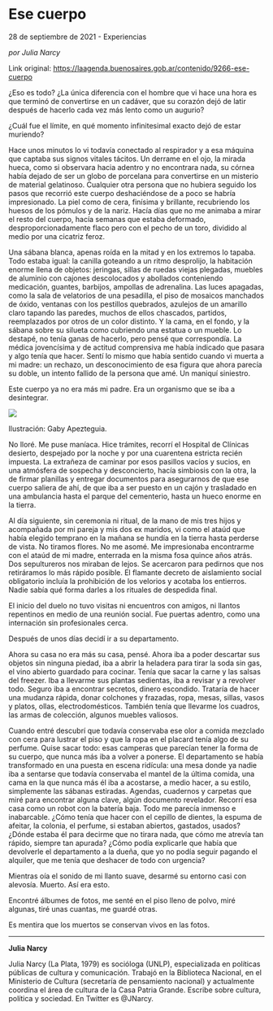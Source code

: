 # Ese cuerpo



28 de septiembre de 2021 - Experiencias

_por Julia Narcy_

Link original: https://laagenda.buenosaires.gob.ar/contenido/9266-ese-cuerpo



¿Eso es todo? ¿La única diferencia con el hombre que vi hace una hora es que terminó de convertirse en un cadáver, que su corazón dejó de latir después de hacerlo cada vez más lento como un augurio?




¿Cuál fue el límite, en qué momento infinitesimal exacto dejó de estar muriendo?




Hace unos minutos lo vi todavía conectado al respirador y a esa máquina que captaba sus signos vitales tácitos. Un derrame en el ojo, la mirada hueca, como si observara hacia adentro y no encontrara nada, su córnea había dejado de ser un globo de porcelana para convertirse en un misterio de material gelatinoso. Cualquier otra persona que no hubiera seguido los pasos que recorrió este cuerpo deshaciéndose de a poco se habría impresionado. La piel como de cera, finísima y brillante, recubriendo los huesos de los pómulos y de la nariz. Hacía días que no me animaba a mirar el resto del cuerpo, hacía semanas que estaba deformado, desproporcionadamente flaco pero con el pecho de un toro, dividido al medio por una cicatriz feroz.




Una sábana blanca, apenas roída en la mitad y en los extremos lo tapaba. Todo estaba igual: la canilla goteando a un ritmo desprolijo, la habitación enorme llena de objetos: jeringas, sillas de ruedas viejas plegadas, muebles de aluminio con cajones descolocados y abollados conteniendo medicación, guantes, barbijos, ampollas de adrenalina. Las luces apagadas, como la sala de velatorios de una pesadilla, el piso de mosaicos manchados de óxido, ventanas con los pestillos quebrados, azulejos de un amarillo claro tapando las paredes, muchos de ellos chascados, partidos, reemplazados por otros de un color distinto. Y la cama, en el fondo, y la sábana sobre su silueta como cubriendo una estatua o un mueble. Lo destapé, no tenía ganas de hacerlo, pero pensé que correspondía. La médica jovencísima y de actitud comprensiva me había indicado que pasara y algo tenía que hacer. Sentí lo mismo que había sentido cuando vi muerta a mi madre: un rechazo, un desconocimiento de esa figura que ahora parecía su doble, un intento fallido de la persona que amé. Un maniquí siniestro.




Este cuerpo ya no era más mi padre. Era un organismo que se iba a desintegrar.




![](https://cdn.feater.me/files/images/123729/526ed80f-7a8d-4ce8-b2be-2fdb226dc4c1.jpg)




Ilustración: Gaby Apezteguia.




No lloré. Me puse maníaca. Hice trámites, recorrí el Hospital de Clínicas desierto, despejado por la noche y por una cuarentena estricta recién impuesta. La extrañeza de caminar por esos pasillos vacíos y sucios, en una atmósfera de sospecha y desconcierto, hacía simbiosis con la otra, la de firmar planillas y entregar documentos para asegurarnos de que ese cuerpo saliera de ahí, de que iba a ser puesto en un cajón y trasladado en una ambulancia hasta el parque del cementerio, hasta un hueco enorme en la tierra.




Al día siguiente, sin ceremonia ni ritual, de la mano de mis tres hijos y acompañada por mi pareja y mis dos ex maridos, vi como el ataúd que había elegido temprano en la mañana se hundía en la tierra hasta perderse de vista. No tiramos flores. No me asomé. Me impresionaba encontrarme con el ataúd de mi madre, enterrada en la misma fosa quince años atrás. Dos sepultureros nos miraban de lejos. Se acercaron para pedirnos que nos retiráramos lo más rápido posible. El flamante decreto de aislamiento social obligatorio incluía la prohibición de los velorios y acotaba los entierros. Nadie sabía qué forma darles a los rituales de despedida final.




El inicio del duelo no tuvo visitas ni encuentros con amigos, ni llantos repentinos en medio de una reunión social. Fue puertas adentro, como una internación sin profesionales cerca.




Después de unos días decidí ir a su departamento.




Ahora su casa no era más su casa, pensé. Ahora iba a poder descartar sus objetos sin ninguna piedad, iba a abrir la heladera para tirar la soda sin gas, el vino abierto guardado para cocinar. Tenía que sacar la carne y las salsas del freezer. Iba a llevarme sus plantas sedientas, iba a revisar y a revolver todo. Seguro iba a encontrar secretos, dinero escondido. Trataría de hacer una mudanza rápida, donar colchones y frazadas, ropa, mesas, sillas, vasos y platos, ollas, electrodomésticos. También tenía que llevarme los cuadros, las armas de colección, algunos muebles valiosos.




Cuando entré descubrí que todavía conservaba ese olor a comida mezclado con cera para lustrar el piso y que la ropa en el placard tenía algo de su perfume. Quise sacar todo: esas camperas que parecían tener la forma de su cuerpo, que nunca más iba a volver a ponerse. El departamento se había transformado en una puesta en escena ridícula: una mesa donde ya nadie iba a sentarse que todavía conservaba el mantel de la última comida, una cama en la que nunca más él iba a acostarse, a medio hacer, a su estilo, simplemente las sábanas estiradas. Agendas, cuadernos y carpetas que miré para encontrar alguna clave, algún documento revelador. Recorrí esa casa como un robot con la batería baja. Todo me parecía inmenso e inabarcable. ¿Cómo tenía que hacer con el cepillo de dientes, la espuma de afeitar, la colonia, el perfume, si estaban abiertos, gastados, usados? ¿Dónde estaba él para decirme que no tirara nada, que cómo me atrevía tan rápido, siempre tan apurada? ¿Cómo podía explicarle que había que devolverle el departamento a la dueña, que yo no podía seguir pagando el alquiler, que me tenía que deshacer de todo con urgencia?




Mientras oía el sonido de mi llanto suave, desarmé su entorno casi con alevosía. Muerto. Así era esto.




Encontré álbumes de fotos, me senté en el piso lleno de polvo, miré algunas, tiré unas cuantas, me guardé otras.




Es mentira que los muertos se conservan vivos en las fotos.




---




**Julia Narcy**




Julia Narcy (La Plata, 1979) es socióloga (UNLP), especializada en políticas públicas de cultura y comunicación. Trabajó en la Biblioteca Nacional, en el Ministerio de Cultura (secretaría de pensamiento nacional) y actualmente coordina el área de cultura de la Casa Patria Grande. Escribe sobre cultura, política y sociedad. En Twitter es @JNarcy.



